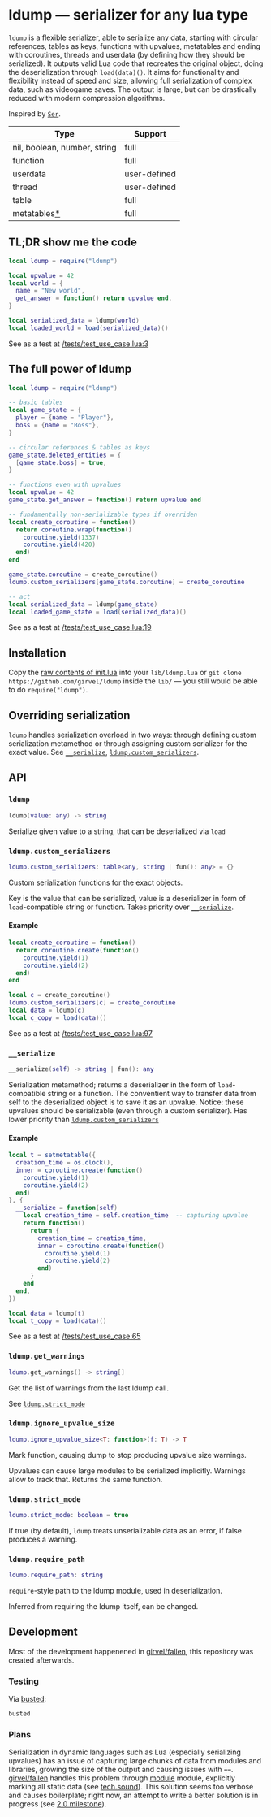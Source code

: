 # ldump — serializer for any lua type

`ldump` is a flexible serializer, able to serialize any data, starting with circular references, tables as keys, functions with upvalues, metatables and ending with coroutines, threads and userdata (by defining how they should be serialized). It outputs valid Lua code that recreates the original object, doing the deserialization through `load(data)()`. It aims for functionality and flexibility instead of speed and size, allowing full serialization of complex data, such as videogame saves. The output is large, but can be drastically reduced with modern compression algorithms.

Inspired by [`Ser`](https://github.com/gvx/Ser).

| Type                         | Support      |
| ------------- | ------------ |
| nil, boolean, number, string | full         |
| function                     | full         |
| userdata                     | user-defined |
| thread                       | user-defined |
| table                        | full         |
| metatables[*](#plans)        | full         |


## TL;DR show me the code

```lua
local ldump = require("ldump")

local upvalue = 42
local world = {
  name = "New world",
  get_answer = function() return upvalue end,
}

local serialized_data = ldump(world)
local loaded_world = load(serialized_data)()
```

See as a test at [/tests/test_use_case.lua:3](/tests/test_use_case.lua#L3)


## The full power of ldump

```lua
local ldump = require("ldump")

-- basic tables
local game_state = {
  player = {name = "Player"},
  boss = {name = "Boss"},
}

-- circular references & tables as keys
game_state.deleted_entities = {
  [game_state.boss] = true,
}

-- functions even with upvalues
local upvalue = 42
game_state.get_answer = function() return upvalue end

-- fundamentally non-serializable types if overriden
local create_coroutine = function()
  return coroutine.wrap(function()
    coroutine.yield(1337)
    coroutine.yield(420)
  end)
end

game_state.coroutine = create_coroutine()
ldump.custom_serializers[game_state.coroutine] = create_coroutine

-- act
local serialized_data = ldump(game_state)
local loaded_game_state = load(serialized_data)()
```

See as a test at [/tests/test_use_case.lua:19](/tests/test_use_case.lua#L19)


## Installation

Copy the [raw contents of init.lua](https://raw.githubusercontent.com/girvel/ldump/refs/heads/master/init.lua) into your `lib/ldump.lua` or `git clone https://github.com/girvel/ldump` inside the `lib/` — you still would be able to do `require("ldump")`.


## Overriding serialization

`ldump` handles serialization overload in two ways: through defining custom serialization metamethod or through assigning custom serializer for the exact value. See [`__serialize`](#__serialize), [`ldump.custom_serializers`](#ldumpcustom_serializers).


## API

### `ldump`

```lua
ldump(value: any) -> string
```

Serialize given value to a string, that can be deserialized via `load`

### `ldump.custom_serializers`

```lua
ldump.custom_serializers: table<any, string | fun(): any> = {}
```

Custom serialization functions for the exact objects.

Key is the value that can be serialized, value is a deserializer in form of `load`-compatible string or function. Takes priority over [`__serialize`](#__serialize).

#### Example

```lua
local create_coroutine = function()
  return coroutine.create(function()
    coroutine.yield(1)
    coroutine.yield(2)
  end)
end

local c = create_coroutine()
ldump.custom_serializers[c] = create_coroutine
local data = ldump(c)
local c_copy = load(data)()
```

See as a test at [/tests/test_use_case.lua:97](/tests/test_use_case.lua#L97)

### `__serialize`

```lua
__serialize(self) -> string | fun(): any
```

Serialization metamethod; returns a deserializer in the form of `load`-compatible string or a function. The conventient way to transfer data from self to the deserialized object is to save it as an upvalue. Notice: these upvalues should be serializable (even through a custom serializer). Has lower priority than [`ldump.custom_serializers`](#ldumpcustom_serializers)

#### Example

```lua
local t = setmetatable({
  creation_time = os.clock(),
  inner = coroutine.create(function()
    coroutine.yield(1)
    coroutine.yield(2)
  end)
}, {
  __serialize = function(self)
    local creation_time = self.creation_time  -- capturing upvalue
    return function()
      return {
        creation_time = creation_time,
        inner = coroutine.create(function()
          coroutine.yield(1)
          coroutine.yield(2)
        end)
      }
    end
  end,
})

local data = ldump(t)
local t_copy = load(data)()
```

See as a test at [/tests/test_use_case:65](/tests/test_use_case#L65)

### `ldump.get_warnings`

```lua
ldump.get_warnings() -> string[]
```

Get the list of warnings from the last ldump call.

See [`ldump.strict_mode`](#ldumpstrict_mode)

### `ldump.ignore_upvalue_size`

```lua
ldump.ignore_upvalue_size<T: function>(f: T) -> T
```

Mark function, causing dump to stop producing upvalue size warnings.

Upvalues can cause large modules to be serialized implicitly. Warnings allow to track that. Returns the same function.

### `ldump.strict_mode`

```lua
ldump.strict_mode: boolean = true
```

If true (by default), `ldump` treats unserializable data as an error, if false produces a warning.

### `ldump.require_path`

```lua
ldump.require_path: string
```

`require`-style path to the ldump module, used in deserialization.

Inferred from requiring the ldump itself, can be changed.


## Development

Most of the development happenened in [girvel/fallen](https://github.com/girvel/fallen), this repository was created afterwards.

### Testing

Via [busted](https://github.com/lunarmodules/busted):

```bash
busted
```

### Plans

Serialization in dynamic languages such as Lua (especially serializing upvalues) has an issue of capturing large chunks of data from modules and libraries, growing the size of the output and causing issues with `==`. [girvel/fallen](https://github.com/girvel/fallen) handles this problem through [module](https://github.com/girvel/fallen/blob/master/lib/module.lua) module, explicitly marking all static data (see [tech.sound](https://github.com/girvel/fallen/blob/master/tech/sound.lua)). This solution seems too verbose and causes boilerplate; right now, an attempt to write a better solution is in progress (see [2.0 milestone](https://github.com/girvel/ldump/milestone/2)).
